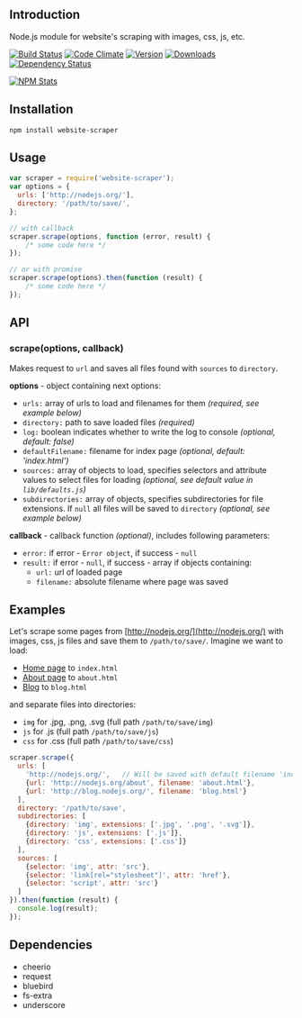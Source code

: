 ## Introduction
Node.js module for website's scraping with images, css, js, etc. 

[![Build Status](https://img.shields.io/travis/s0ph1e/node-website-scraper/master.svg?style=flat)](https://travis-ci.org/s0ph1e/node-website-scraper)
[![Code Climate](https://img.shields.io/codeclimate/github/s0ph1e/node-website-scraper.svg?style=flat)](https://codeclimate.com/github/s0ph1e/node-website-scraper)
[![Version](https://img.shields.io/npm/v/website-scraper.svg?style=flat)](https://www.npmjs.org/package/website-scraper)
[![Downloads](https://img.shields.io/npm/dm/website-scraper.svg?style=flat)](https://www.npmjs.org/package/website-scraper)
[![Dependency Status](https://david-dm.org/s0ph1e/node-website-scraper.svg?style=flat)](https://david-dm.org/s0ph1e/node-website-scraper)

[![NPM Stats](https://nodei.co/npm/website-scraper.png?downloadRank=true&stars=true)](https://www.npmjs.org/package/website-scraper)

## Installation
`npm install website-scraper`

## Usage
```javascript
var scraper = require('website-scraper'); 
var options = {
  urls: ['http://nodejs.org/'],
  directory: '/path/to/save/',
};

// with callback
scraper.scrape(options, function (error, result) {
	/* some code here */
});

// or with promise
scraper.scrape(options).then(function (result) {
	/* some code here */
});
```

## API
### scrape(options, callback)
Makes request to `url` and saves all files found with `sources` to `directory`. 

**options** - object containing next options:

 - `urls:` array of urls to load and filenames for them *(required, see example below)*
 - `directory:` path to save loaded files *(required)*
 - `log:` boolean indicates whether to write the log to console *(optional, default: false)*
 - `defaultFilename:` filename for index page *(optional, default: 'index.html')*
 - `sources:` array of objects to load, specifies selectors and attribute values to select files for loading *(optional, see default value in `lib/defaults.js`)*
 - `subdirectories:` array of objects, specifies subdirectories for file extensions. If `null` all files will be saved to `directory` *(optional, see example below)*
 
 
**callback** - callback function *(optional)*, includes following parameters:
 
  - `error:` if error - `Error object`, if success - `null`
  - `result:` if error - `null`, if success - array if objects containing:
    - `url:` url of loaded page
    - `filename:` absolute filename where page was saved


## Examples
Let's scrape some pages from [http://nodejs.org/](http://nodejs.org/) with images, css, js files and save them to `/path/to/save/`. 
Imagine we want to load:
  - [Home page](http://nodejs.org/) to `index.html`
  - [About page](http://nodejs.org/about/) to `about.html`
  - [Blog](http://blog.nodejs.org/) to `blog.html`
  
and separate files into directories:

  - `img` for .jpg, .png, .svg (full path `/path/to/save/img`) 
  - `js` for .js (full path `/path/to/save/js`)
  - `css` for .css (full path `/path/to/save/css`)

```javascript
scraper.scrape({
  urls: [
    'http://nodejs.org/',	// Will be saved with default filename 'index.html'
    {url: 'http://nodejs.org/about', filename: 'about.html'},
    {url: 'http://blog.nodejs.org/', filename: 'blog.html'}
  ],
  directory: '/path/to/save',
  subdirectories: [
    {directory: 'img', extensions: ['.jpg', '.png', '.svg']},
    {directory: 'js', extensions: ['.js']},
    {directory: 'css', extensions: ['.css']}
  ],
  sources: [
    {selector: 'img', attr: 'src'},
    {selector: 'link[rel="stylesheet"]', attr: 'href'},
    {selector: 'script', attr: 'src'}
  ]
}).then(function (result) {
  console.log(result);
});
```

## Dependencies

 - cheerio
 - request
 - bluebird
 - fs-extra
 - underscore
